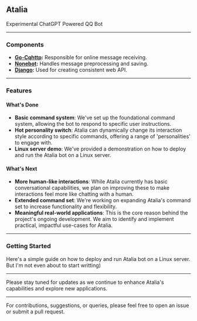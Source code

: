 ## Atalia
Experimental ChatGPT Powered QQ Bot

---

### Components
* **[Go-Cqhttp](https://github.com/Mrs4s/go-cqhttp):** Responsible for online message receiving.
* **[Nonebot](https://github.com/nonebot/nonebot2):** Handles message preprocessing and saving.
* **[Django](https://github.com/django/django):** Used for creating consistent web API.

---

### Features
#### What's Done
* **Basic command system**: We've set up the foundational command system, allowing the bot to respond to specific user instructions.
* **Hot personality switch**: Atalia can dynamically change its interaction style according to specific commands, offering a range of 'personalities' to engage with.
* **Linux server demo**: We've provided a demonstration on how to deploy and run the Atalia bot on a Linux server.

#### What's Next
* **More human-like interactions**: While Atalia currently has basic conversational capabilities, we plan on improving these to make interactions feel more like chatting with a human.
* **Extended command set**: We're working on expanding Atalia's command set to increase functionality and flexibility.
* **Meaningful real-world applications**: This is the core reason behind the project's ongoing development. We aim to identify and implement practical, impactful use-cases for Atalia.

---

### Getting Started
Here's a simple guide on how to deploy and run Atalia bot on a Linux server.  
But I'm not even about to start writting)

---

Please stay tuned for updates as we continue to enhance Atalia's capabilities and explore new applications.

---

For contributions, suggestions, or queries, please feel free to open an issue or submit a pull request.




